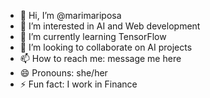 - 👋 Hi, I’m @marimariposa
- 👀 I’m interested in AI and Web development
- 🌱 I’m currently learning TensorFlow
- 💞️ I’m looking to collaborate on AI projects
- 📫 How to reach me: message me here
- 😄 Pronouns: she/her
- ⚡ Fun fact: I work in Finance 

<!---
marimariposa/marimariposa is a ✨ special ✨ repository because its `README.md` (this file) appears on your GitHub profile.
You can click the Preview link to take a look at your changes.
--->
